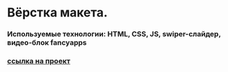 # Вёрстка макета.

### Используемые технологии: HTML, CSS, JS, swiper-слайдер, видео-блок fancyapps

### [ссылка на проект](https://den10004.github.io/Superlux/)
